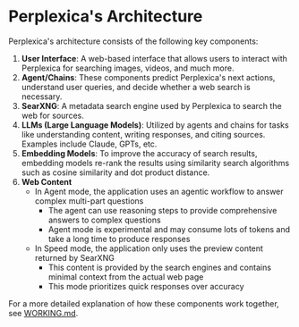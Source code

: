 # Perplexica's Architecture

Perplexica's architecture consists of the following key components:

1. **User Interface**: A web-based interface that allows users to interact with Perplexica for searching images, videos, and much more.
2. **Agent/Chains**: These components predict Perplexica's next actions, understand user queries, and decide whether a web search is necessary.
3. **SearXNG**: A metadata search engine used by Perplexica to search the web for sources.
4. **LLMs (Large Language Models)**: Utilized by agents and chains for tasks like understanding content, writing responses, and citing sources. Examples include Claude, GPTs, etc.
5. **Embedding Models**: To improve the accuracy of search results, embedding models re-rank the results using similarity search algorithms such as cosine similarity and dot product distance.
6. **Web Content**
   - In Agent mode, the application uses an agentic workflow to answer complex multi-part questions
     - The agent can use reasoning steps to provide comprehensive answers to complex questions
     - Agent mode is experimental and may consume lots of tokens and take a long time to produce responses
   - In Speed mode, the application only uses the preview content returned by SearXNG
     - This content is provided by the search engines and contains minimal context from the actual web page
     - This mode prioritizes quick responses over accuracy

For a more detailed explanation of how these components work together, see [WORKING.md](https://github.com/ItzCrazyKns/Perplexica/tree/master/docs/architecture/WORKING.md).
